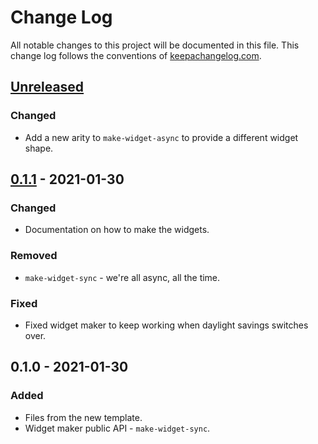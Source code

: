 # Change Log
All notable changes to this project will be documented in this file. This change log follows the conventions of [keepachangelog.com](http://keepachangelog.com/).

## [Unreleased]
### Changed
- Add a new arity to `make-widget-async` to provide a different widget shape.

## [0.1.1] - 2021-01-30
### Changed
- Documentation on how to make the widgets.

### Removed
- `make-widget-sync` - we're all async, all the time.

### Fixed
- Fixed widget maker to keep working when daylight savings switches over.

## 0.1.0 - 2021-01-30
### Added
- Files from the new template.
- Widget maker public API - `make-widget-sync`.

[Unreleased]: https://github.com/your-name/import-user/compare/0.1.1...HEAD
[0.1.1]: https://github.com/your-name/import-user/compare/0.1.0...0.1.1
